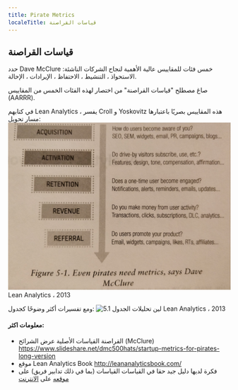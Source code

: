 ```yaml
---
title: Pirate Metrics
localeTitle: قياسات القراصنة
---
```

## قياسات القراصنة

حدد Dave McClure خمس فئات للمقاييس عالية الأهمية لنجاح الشركات الناشئة: الاستحواذ ، التنشيط ، الاحتفاظ ، الإيرادات ، الإحالة.

صاغ مصطلح "قياسات القراصنة" من اختصار لهذه الفئات الخمس من المقاييس (AARRR).

في كتابهم Lean Analytics ، يفسر Croll و Yoskovitz هذه المقاييس بصريًا باعتبارها مسار تحويل: ![ليين تحليلات الشكل 5.1](https://github.com/yunChigewan/storage/blob/master/figure_5_1.jpg?raw=true) Lean Analytics ، 2013

ومع تفسيرات أكثر وضوحًا كجدول: ![لين تحليلات الجدول 5.1](https://github.com/yunChigewan/storage/blob/master/table_5_1.jpg?raw=true) Lean Analytics ، 2013

#### معلومات اكثر:

*   القراصنة القياسات الأصلية عرض الشرائح (McClure) https://www.slideshare.net/dmc500hats/startup-metrics-for-pirates-long-version
*   موقع Lean Analytics Book http://leananalyticsbook.com/
*   فكرة لديها دليل جيد حقا في القياسات القياسات (بما في ذلك تدابير فريق) على [موقعه](http://usenotion.com/aarrrt/) على [الانترنت](http://usenotion.com/aarrrt/)